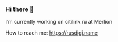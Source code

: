 ### Hi there 👋

I’m currently working on citilink.ru at Merlion

How to reach me: https://rusdigi.name
